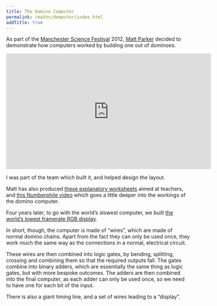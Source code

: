 ```yaml
---
title: The Domino Computer
permalink: /maths/domputer/index.html
addTitle: true
---
```


As part of the [Manchester Science Festival](http://www.manchestersciencefestival.com/) 2012, [Matt Parker](http://www.standupmaths.com) decided to demonstrate how computers worked by building one out of dominoes.

<p><iframe class="hero" width="560" height="315" src="https://www.youtube.com/embed/OpLU__bhu2w" frameborder="0" allowfullscreen></iframe></p>

I was part of the team which built it, and helped design the layout.

Matt has also produced [these explanatory worksheets](http://www.think-maths.co.uk/downloads/domino-computer-worksheets) aimed at teachers, and [this Numberphile video](https://www.youtube.com/watch?v=lNuPy-r1GuQ) which goes a little deeper into the workings of the domino computer.

<div class="float-left">
<p>Four years later, to go with the world’s slowest computer, we built <a href="/megapixel">the world’s lowest framerate RGB display</a>.
</p></div>

In short, though, the computer is made of “wires”, which are made of normal domino chains. Apart from the fact they can only be used once, they work much the same way as the connections in a normal, electrical circuit.

These wires are then combined into logic gates, by bending, splitting, crossing and combining them so that the required outputs fall. The gates combine into binary adders, which are essentially the same thing as logic gates, but with more bespoke outcomes. The adders are then combined into the final computer, as each adder can only be used once, so we need to have one for each bit of the input.

There is also a giant timing line, and a set of wires leading to a “display”.
